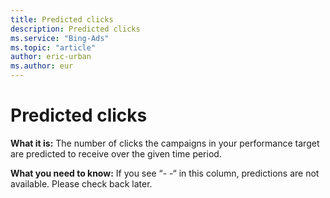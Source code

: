 ```yaml
---
title: Predicted clicks
description: Predicted clicks
ms.service: "Bing-Ads"
ms.topic: "article"
author: eric-urban
ms.author: eur
---
```


# Predicted clicks

**What it is:** The number of clicks the campaigns in your performance target are predicted to receive over the given time period.

**What you need to know:** If you see “- -“ in this column, predictions are not available. Please check back later.


